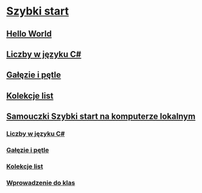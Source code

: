 # [Szybki start](index.md)
## [Hello World](hello-world.yml)
## [Liczby w języku C#](numbers-in-csharp.yml)
## [Gałęzie i pętle](branches-and-loops.yml)
## [Kolekcje list](list-collection.yml)
## [Samouczki Szybki start na komputerze lokalnym](local-environment.md)
### [Liczby w języku C#](numbers-in-csharp-local.md)
### [Gałęzie i pętle](branches-and-loops-local.md)
### [Kolekcje list](arrays-and-collections.md)
### [Wprowadzenie do klas](introduction-to-classes.md)
